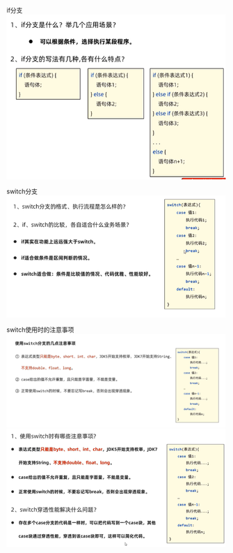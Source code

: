 if分支
![alt text](image-35.png)

switch分支
![alt text](image-36.png)

switch使用时的注意事项
![alt text](image-37.png)
![alt text](image-38.png)